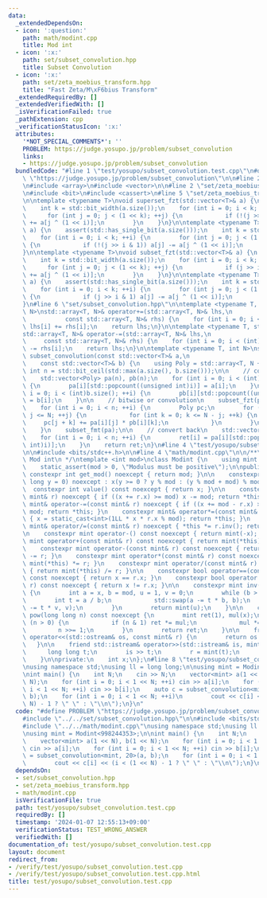```yaml
---
data:
  _extendedDependsOn:
  - icon: ':question:'
    path: math/modint.cpp
    title: Mod int
  - icon: ':x:'
    path: set/subset_convolution.hpp
    title: Subset Convolution
  - icon: ':x:'
    path: set/zeta_moebius_transform.hpp
    title: "Fast Zeta/M\xF6bius Transform"
  _extendedRequiredBy: []
  _extendedVerifiedWith: []
  _isVerificationFailed: true
  _pathExtension: cpp
  _verificationStatusIcon: ':x:'
  attributes:
    '*NOT_SPECIAL_COMMENTS*': ''
    PROBLEM: https://judge.yosupo.jp/problem/subset_convolution
    links:
    - https://judge.yosupo.jp/problem/subset_convolution
  bundledCode: "#line 1 \"test/yosupo/subset_convolution.test.cpp\"\n#define PROBLEM\
    \ \"https://judge.yosupo.jp/problem/subset_convolution\"\n\n#line 2 \"set/subset_convolution.hpp\"\
    \n#include <array>\n#include <vector>\n\n#line 2 \"set/zeta_moebius_transform.hpp\"\
    \n#include <bit>\n#include <cassert>\n#line 5 \"set/zeta_moebius_transform.hpp\"\
    \n\ntemplate <typename T>\nvoid superset_fzt(std::vector<T>& a) {\n    assert(std::has_single_bit(a.size()));\n\
    \    int k = std::bit_width(a.size());\n    for (int i = 0; i < k; ++i) {\n  \
    \      for (int j = 0; j < (1 << k); ++j) {\n            if (!(j >> i & 1)) a[j]\
    \ += a[j ^ (1 << i)];\n        }\n    }\n}\n\ntemplate <typename T>\nvoid superset_fmt(std::vector<T>&\
    \ a) {\n    assert(std::has_single_bit(a.size()));\n    int k = std::bit_width(a.size());\n\
    \    for (int i = 0; i < k; ++i) {\n        for (int j = 0; j < (1 << k); ++j)\
    \ {\n            if (!(j >> i & 1)) a[j] -= a[j ^ (1 << i)];\n        }\n    }\n\
    }\n\ntemplate <typename T>\nvoid subset_fzt(std::vector<T>& a) {\n    assert(std::has_single_bit(a.size()));\n\
    \    int k = std::bit_width(a.size());\n    for (int i = 0; i < k; ++i) {\n  \
    \      for (int j = 0; j < (1 << k); ++j) {\n            if (j >> i & 1) a[j]\
    \ += a[j ^ (1 << i)];\n        }\n    }\n}\n\ntemplate <typename T>\nvoid subset_fmt(std::vector<T>&\
    \ a) {\n    assert(std::has_single_bit(a.size()));\n    int k = std::bit_width(a.size());\n\
    \    for (int i = 0; i < k; ++i) {\n        for (int j = 0; j < (1 << k); ++j)\
    \ {\n            if (j >> i & 1) a[j] -= a[j ^ (1 << i)];\n        }\n    }\n\
    }\n#line 6 \"set/subset_convolution.hpp\"\n\ntemplate <typename T, std::size_t\
    \ N>\nstd::array<T, N>& operator+=(std::array<T, N>& lhs,\n                  \
    \           const std::array<T, N>& rhs) {\n    for (int i = 0; i < (int)N; ++i)\
    \ lhs[i] += rhs[i];\n    return lhs;\n}\n\ntemplate <typename T, std::size_t N>\n\
    std::array<T, N>& operator-=(std::array<T, N>& lhs,\n                        \
    \     const std::array<T, N>& rhs) {\n    for (int i = 0; i < (int)N; ++i) lhs[i]\
    \ -= rhs[i];\n    return lhs;\n}\n\ntemplate <typename T, int N>\nstd::vector<T>\
    \ subset_convolution(const std::vector<T>& a,\n                              \
    \    const std::vector<T>& b) {\n    using Poly = std::array<T, N + 1>;\n    const\
    \ int n = std::bit_ceil(std::max(a.size(), b.size()));\n\n    // convert to polynomials\n\
    \    std::vector<Poly> pa(n), pb(n);\n    for (int i = 0; i < (int)a.size(); ++i)\
    \ {\n        pa[i][std::popcount((unsigned int)i)] = a[i];\n    }\n    for (int\
    \ i = 0; i < (int)b.size(); ++i) {\n        pb[i][std::popcount((unsigned int)i)]\
    \ = b[i];\n    }\n\n    // bitwise or convolution\n    subset_fzt(pa);\n    subset_fzt(pb);\n\
    \    for (int i = 0; i < n; ++i) {\n        Poly pc;\n        for (int j = 0;\
    \ j <= N; ++j) {\n            for (int k = 0; k <= N - j; ++k) {\n           \
    \     pc[j + k] += pa[i][j] * pb[i][k];\n            }\n        }\n        pa[i].swap(pc);\n\
    \    }\n    subset_fmt(pa);\n\n    // convert back\n    std::vector<T> ret(n);\n\
    \    for (int i = 0; i < n; ++i) {\n        ret[i] = pa[i][std::popcount((unsigned\
    \ int)i)];\n    }\n    return ret;\n}\n#line 4 \"test/yosupo/subset_convolution.test.cpp\"\
    \n\n#include <bits/stdc++.h>\n\n#line 4 \"math/modint.cpp\"\n\n/**\n * @brief\
    \ Mod int\n */\ntemplate <int mod>\nclass Modint {\n    using mint = Modint;\n\
    \    static_assert(mod > 0, \"Modulus must be positive\");\n\npublic:\n    static\
    \ constexpr int get_mod() noexcept { return mod; }\n\n    constexpr Modint(long\
    \ long y = 0) noexcept : x(y >= 0 ? y % mod : (y % mod + mod) % mod) {}\n\n  \
    \  constexpr int value() const noexcept { return x; }\n\n    constexpr mint& operator+=(const\
    \ mint& r) noexcept { if ((x += r.x) >= mod) x -= mod; return *this; }\n    constexpr\
    \ mint& operator-=(const mint& r) noexcept { if ((x += mod - r.x) >= mod) x -=\
    \ mod; return *this; }\n    constexpr mint& operator*=(const mint& r) noexcept\
    \ { x = static_cast<int>(1LL * x * r.x % mod); return *this; }\n    constexpr\
    \ mint& operator/=(const mint& r) noexcept { *this *= r.inv(); return *this; }\n\
    \n    constexpr mint operator-() const noexcept { return mint(-x); }\n\n    constexpr\
    \ mint operator+(const mint& r) const noexcept { return mint(*this) += r; }\n\
    \    constexpr mint operator-(const mint& r) const noexcept { return mint(*this)\
    \ -= r; }\n    constexpr mint operator*(const mint& r) const noexcept { return\
    \ mint(*this) *= r; }\n    constexpr mint operator/(const mint& r) const noexcept\
    \ { return mint(*this) /= r; }\n\n    constexpr bool operator==(const mint& r)\
    \ const noexcept { return x == r.x; }\n    constexpr bool operator!=(const mint&\
    \ r) const noexcept { return x != r.x; }\n\n    constexpr mint inv() const noexcept\
    \ {\n        int a = x, b = mod, u = 1, v = 0;\n        while (b > 0) {\n    \
    \        int t = a / b;\n            std::swap(a -= t * b, b);\n            std::swap(u\
    \ -= t * v, v);\n        }\n        return mint(u);\n    }\n\n    constexpr mint\
    \ pow(long long n) const noexcept {\n        mint ret(1), mul(x);\n        while\
    \ (n > 0) {\n            if (n & 1) ret *= mul;\n            mul *= mul;\n   \
    \         n >>= 1;\n        }\n        return ret;\n    }\n\n    friend std::ostream&\
    \ operator<<(std::ostream& os, const mint& r) {\n        return os << r.x;\n \
    \   }\n\n    friend std::istream& operator>>(std::istream& is, mint& r) {\n  \
    \      long long t;\n        is >> t;\n        r = mint(t);\n        return is;\n\
    \    }\n\nprivate:\n    int x;\n};\n#line 8 \"test/yosupo/subset_convolution.test.cpp\"\
    \nusing namespace std;\nusing ll = long long;\n\nusing mint = Modint<998244353>;\n\
    \nint main() {\n    int N;\n    cin >> N;\n    vector<mint> a(1 << N), b(1 <<\
    \ N);\n    for (int i = 0; i < 1 << N; ++i) cin >> a[i];\n    for (int i = 0;\
    \ i < 1 << N; ++i) cin >> b[i];\n    auto c = subset_convolution<mint, 20>(a,\
    \ b);\n    for (int i = 0; i < 1 << N; ++i)\n        cout << c[i] << (i < (1 <<\
    \ N) - 1 ? \" \" : \"\\n\");\n}\n"
  code: "#define PROBLEM \"https://judge.yosupo.jp/problem/subset_convolution\"\n\n\
    #include \"../../set/subset_convolution.hpp\"\n\n#include <bits/stdc++.h>\n\n\
    #include \"../../math/modint.cpp\"\nusing namespace std;\nusing ll = long long;\n\
    \nusing mint = Modint<998244353>;\n\nint main() {\n    int N;\n    cin >> N;\n\
    \    vector<mint> a(1 << N), b(1 << N);\n    for (int i = 0; i < 1 << N; ++i)\
    \ cin >> a[i];\n    for (int i = 0; i < 1 << N; ++i) cin >> b[i];\n    auto c\
    \ = subset_convolution<mint, 20>(a, b);\n    for (int i = 0; i < 1 << N; ++i)\n\
    \        cout << c[i] << (i < (1 << N) - 1 ? \" \" : \"\\n\");\n}\n"
  dependsOn:
  - set/subset_convolution.hpp
  - set/zeta_moebius_transform.hpp
  - math/modint.cpp
  isVerificationFile: true
  path: test/yosupo/subset_convolution.test.cpp
  requiredBy: []
  timestamp: '2024-01-07 12:55:13+09:00'
  verificationStatus: TEST_WRONG_ANSWER
  verifiedWith: []
documentation_of: test/yosupo/subset_convolution.test.cpp
layout: document
redirect_from:
- /verify/test/yosupo/subset_convolution.test.cpp
- /verify/test/yosupo/subset_convolution.test.cpp.html
title: test/yosupo/subset_convolution.test.cpp
---
```

